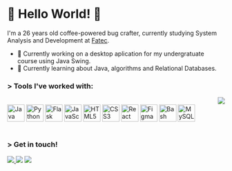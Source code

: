 

 # 🐧 Hello World! 🚩
 
I'm a 26 years old coffee-powered bug crafter, currently studying System Analysis and Development at [Fatec](http://fatecsjc-prd.azurewebsites.net/).

- 🔭 Currently working on a desktop aplication for my undergratuate course using Java Swing.
- 🌱 Currently learning about Java, algorithms and Relational Databases.

### > Tools I've worked with:

<img src="https://github-readme-stats.vercel.app/api/top-langs/?username=Dodekafonos&langs_count=12&layout=compact&theme=gruvbox" align="right">

<div style-"display=inline_block"><br>
<img width="40px" src="https://cdn.jsdelivr.net/gh/devicons/devicon/icons/java/java-original-wordmark.svg" title="Java"/>
<img width="40px" src="https://cdn.jsdelivr.net/gh/devicons/devicon/icons/python/python-original.svg" title="Python"/>
<img width="40px" src="https://cdn.jsdelivr.net/gh/devicons/devicon/icons/flask/flask-original-wordmark.svg" title="Flask"/>
<img width="40px" src="https://cdn.jsdelivr.net/gh/devicons/devicon/icons/javascript/javascript-original.svg" title = "JavaScript"/>
<img width="40px" src="https://cdn.jsdelivr.net/gh/devicons/devicon/icons/html5/html5-original-wordmark.svg" title = "HTML5"/>
<img width="40px" src="https://cdn.jsdelivr.net/gh/devicons/devicon/icons/css3/css3-original-wordmark.svg" title = "CSS3"/>
<img width="40px" src="https://cdn.jsdelivr.net/gh/devicons/devicon/icons/react/react-original.svg" title = "React"/>
<img width="40px" src="https://cdn.jsdelivr.net/gh/devicons/devicon/icons/figma/figma-original.svg" title = "Figma"/>
<img width="40px" src="https://cdn.jsdelivr.net/gh/devicons/devicon/icons/bash/bash-original.svg" title="Bash"/>
<img width="40px" src="https://cdn.jsdelivr.net/gh/devicons/devicon/icons/mysql/mysql-original.svg" title="MySQL"/>
</div> <br>

### > Get in touch!
<div> 
  <a href = "mailto:jonas.bueno@fatec.sp.gov.br">
      <img src="https://img.shields.io/badge/Microsoft_Outlook-0078D4?style=for-the-badge&logo=microsoft-outlook&logoColor=white"> </a>
  <a href = "mailto:j.bueno@unifesp.br"><img src="https://img.shields.io/badge/-Gmail-%23333?style=for-the-badge&logo=gmail&logoColor=white" target="_blank"></a>
  <a href="https://www.linkedin.com/in/jonas-alves" target="_blank"><img src="https://img.shields.io/badge/-LinkedIn-%230077B5?style=for-the-badge&logo=linkedin&logoColor=white" target="_blank"></a> 
</div>
